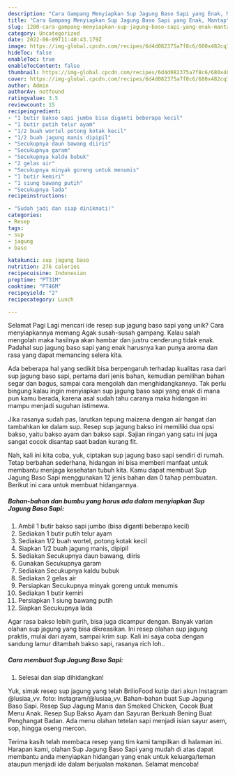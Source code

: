 ```yaml
---
description: "Cara Gampang Menyiapkan Sup Jagung Baso Sapi yang Enak, Mantap"
title: "Cara Gampang Menyiapkan Sup Jagung Baso Sapi yang Enak, Mantap"
slug: 1280-cara-gampang-menyiapkan-sup-jagung-baso-sapi-yang-enak-mantap
category: Uncategorized
date: 2022-06-09T11:40:43.179Z
image: https://img-global.cpcdn.com/recipes/6d4d082375a7f8c6/680x482cq70/sup-jagung-baso-sapi-foto-resep-utama.jpg
hideToc: false
enableToc: true
enableTocContent: false
thumbnail: https://img-global.cpcdn.com/recipes/6d4d082375a7f8c6/680x482cq70/sup-jagung-baso-sapi-foto-resep-utama.jpg
cover: https://img-global.cpcdn.com/recipes/6d4d082375a7f8c6/680x482cq70/sup-jagung-baso-sapi-foto-resep-utama.jpg
author: Admin
authorAv: notfound
ratingvalue: 3.5
reviewcount: 15
recipeingredient:
- "1 butir bakso sapi jumbo bisa diganti beberapa kecil"
- "1 butir putih telur ayam"
- "1/2 buah wortel potong kotak kecil"
- "1/2 buah jagung manis dipipil"
- "Secukupnya daun bawang diiris"
- "Secukupnya garam"
- "Secukupnya kaldu bubuk"
- "2 gelas air"
- "Secukupnya minyak goreng untuk menumis"
- "1 butir kemiri"
- "1 siung bawang putih"
- "Secukupnya lada"
recipeinstructions:

- "Sudah jadi dan siap dinikmati!"
categories:
- Resep
tags:
- sup
- jagung
- baso

katakunci: sup jagung baso 
nutrition: 276 calories
recipecuisine: Indonesian
preptime: "PT31M"
cooktime: "PT46M"
recipeyield: "2"
recipecategory: Lunch

---
```



Selamat Pagi Lagi mencari ide resep sup jagung baso sapi yang unik? Cara menyiapkannya memang Agak susah-susah gampang. Kalau salah mengolah maka hasilnya akan hambar dan justru cenderung tidak enak. Padahal sup jagung baso sapi yang enak harusnya kan punya aroma dan rasa yang dapat memancing selera kita.


Ada beberapa hal yang sedikit bisa berpengaruh terhadap kualitas rasa dari sup jagung baso sapi, pertama dari jenis bahan, kemudian pemilihan bahan segar dan bagus, sampai cara mengolah dan menghidangkannya. Tak perlu bingung kalau ingin menyiapkan sup jagung baso sapi yang enak di mana pun kamu berada, karena asal sudah tahu caranya maka hidangan ini mampu menjadi suguhan istimewa.

Jika rasanya sudah pas, larutkan tepung maizena dengan air hangat dan tambahkan ke dalam sup. Resep sup jagung bakso ini memiliki dua opsi bakso, yaitu bakso ayam dan bakso sapi. Sajian ringan yang satu ini juga sangat cocok disantap saat badan kurang fit.


Nah, kali ini kita coba, yuk, ciptakan sup jagung baso sapi sendiri di rumah. Tetap berbahan sederhana, hidangan ini bisa memberi manfaat untuk membantu menjaga kesehatan tubuh kita. Kamu dapat membuat Sup Jagung Baso Sapi menggunakan 12 jenis bahan dan 0 tahap pembuatan. Berikut ini cara untuk membuat hidangannya.

<!--inarticleads1-->

##### Bahan-bahan dan bumbu yang harus ada dalam menyiapkan Sup Jagung Baso Sapi:

1. Ambil 1 butir bakso sapi jumbo (bisa diganti beberapa kecil)
1. Sediakan 1 butir putih telur ayam
1. Sediakan 1/2 buah wortel, potong kotak kecil
1. Siapkan 1/2 buah jagung manis, dipipil
1. Sediakan Secukupnya daun bawang, diiris
1. Gunakan Secukupnya garam
1. Sediakan Secukupnya kaldu bubuk
1. Sediakan 2 gelas air
1. Persiapkan Secukupnya minyak goreng untuk menumis
1. Sediakan 1 butir kemiri
1. Persiapkan 1 siung bawang putih
1. Siapkan Secukupnya lada


Agar rasa bakso lebih gurih, bisa juga dicampur dengan. Banyak varian olahan sup jagung yang bisa dikreasikan. Ini resep olahan sup jagung praktis, mulai dari ayam, sampai krim sup. Kali ini saya coba dengan sandung lamur ditambah bakso sapi, rasanya rich loh.. 

<!--inarticleads2-->

##### Cara membuat Sup Jagung Baso Sapi:


1. Selesai dan siap dihidangkan!

Yuk, simak resep sup jagung yang telah BrilioFood kutip dari akun Instagram @lusiaa_vv. foto: Instagram/@lusiaa_vv. Bahan-bahan buat Sup Jagung Baso Sapi. Resep Sup Jagung Manis dan Smoked Chicken, Cocok Buat Menu Anak. Resep Sup Bakso Ayam dan Sayuran Berkuah Bening Buat Penghangat Badan. Ada menu olahan tetelan sapi menjadi isian sayur asem, sop, hingga oseng mercon. 

Terima kasih telah membaca resep yang tim kami tampilkan di halaman ini. Harapan kami, olahan Sup Jagung Baso Sapi yang mudah di atas dapat membantu anda menyiapkan hidangan yang enak untuk keluarga/teman ataupun menjadi ide dalam berjualan makanan. Selamat mencoba!
